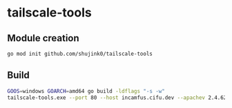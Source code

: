 # tailscale-tools

## Module creation
```bash
go mod init github.com/shujink0/tailscale-tools
```

## Build
```bash
GOOS=windows GOARCH=amd64 go build -ldflags "-s -w"
tailscale-tools.exe --port 80 --host incamfus.cifu.dev --apachev 2.4.62.1
```
